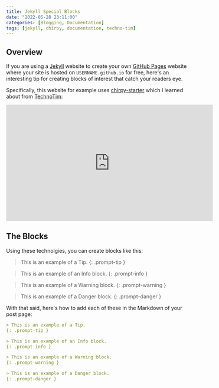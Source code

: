 ```yaml
---
title: Jekyll Special Blocks
date: "2022-05-28 23:11:00"
categories: [Blogging, Documentation]
tags: [jekyll, chirpy, documentation, techno-tim]
---
```


## Overview

If you are using a [Jekyll](https://jekyllrb.com/) website to create your own [GitHub Pages](https://docs.github.com/en/pages/getting-started-with-github-pages/creating-a-github-pages-site) website where your site is hosted on `USERNAME.github.io` for free, here's an interesting tip for creating blocks of interest that catch your readers eye.

Specifically, this website for example uses [chirpy-starter](https://github.com/cotes2020/chirpy-starter) which I learned about from [TechnoTim](https://www.youtube.com/watch?v=F8iOU1ci19Q):

<iframe width="560" height="315" src="https://www.youtube-nocookie.com/embed/F8iOU1ci19Q" title="YouTube video player" frameborder="0" allow="accelerometer; autoplay; clipboard-write; encrypted-media; gyroscope; picture-in-picture" allowfullscreen></iframe>

## The Blocks

Using these technolgies, you can create blocks like this:

> This is an example of a Tip.
{: .prompt-tip }

> This is an example of an Info block.
{: .prompt-info }

> This is an example of a Warning block.
{: .prompt-warning }

> This is an example of a Danger block.
{: .prompt-danger }

With that said, here's how to add each of these in the Markdown of your post page:

```markdown
> This is an example of a Tip.
{: .prompt-tip }

> This is an example of an Info block.
{: .prompt-info }

> This is an example of a Warning block.
{: .prompt-warning }

> This is an example of a Danger block.
{: .prompt-danger }
```